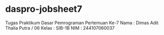 # daspro-jobsheet7
Tugas Praktikum Dasar Pemrograman Pertemuan Ke-7
Nama    : Dimas Adit Thalia Putra / 06
Kelas   : SIB-1B
NIM     : 244107060037